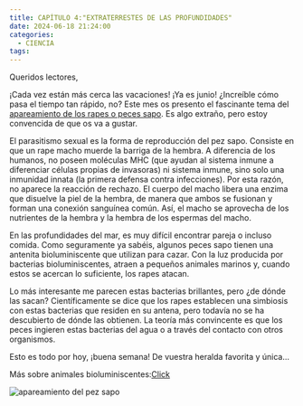 ```yaml
---
title: CAPÍTULO 4:"EXTRATERRESTES DE LAS PROFUNDIDADES"
date: 2024-06-18 21:24:00
categories: 
  - CIENCIA
tags:
---
```


Queridos lectores,

¡Cada vez están más cerca las vacaciones! ¡Ya es junio! ¿Increíble cómo pasa el tiempo tan rápido, no? Este mes os presento el fascinante tema del [apareamiento de los rapes o peces sapo](https://www.nationalgeographic.es/video/tv/cuando-encuentra-una-hembra-el-rape-macho-se-aferra-a-ella-y-no-la-suelta-0). Es algo extraño, pero estoy convencida de que os va a gustar.

El parasitismo sexual es la forma de reproducción del pez sapo. Consiste en que un rape macho muerde la barriga de la hembra. A diferencia de los humanos, no poseen moléculas MHC (que ayudan al sistema inmune a diferenciar células propias de invasoras) ni sistema inmune, sino solo una inmunidad innata (la primera defensa contra infecciones). Por esta razón, no aparece la reacción de rechazo. El cuerpo del macho libera una enzima que disuelve la piel de la hembra, de manera que ambos se fusionan y forman una conexión sanguínea común. Así, el macho se aprovecha de los nutrientes de la hembra y la hembra de los espermas del macho.

En las profundidades del mar, es muy difícil encontrar pareja o incluso comida. Como seguramente ya sabéis, algunos peces sapo tienen una antenita bioluminiscente que utilizan para cazar. Con la luz producida por bacterias bioluminiscentes, atraen a pequeños animales marinos y, cuando estos se acercan lo suficiente, los rapes atacan.

Lo más interesante me parecen estas bacterias brillantes, pero ¿de dónde las sacan? Científicamente se dice que los rapes establecen una simbiosis con estas bacterias que residen en su antena, pero todavía no se ha descubierto de dónde las obtienen. La teoría más convincente es que los peces ingieren estas bacterias del agua o a través del contacto con otros organismos.

Esto es todo por hoy, ¡buena semana!
De vuestra heralda favorita y única...

Más sobre animales bioluminiscentes:[Click](https://www.muyinteresante.com/naturaleza/23230.html)

![apareamiento del pez sapo](/images/pez.jpg)